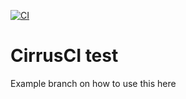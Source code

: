 [![CI](https://api.cirrus-ci.com/github/hilbix/gen.svg?branch=cirrus)](https://cirrus-ci.com/github/hilbix/gen)

# CirrusCI test

Example branch on how to use this here


